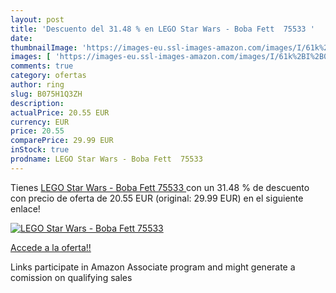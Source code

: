 ```yaml
---
layout: post
title: 'Descuento del 31.48 % en LEGO Star Wars - Boba Fett  75533 '
date: 
thumbnailImage: 'https://images-eu.ssl-images-amazon.com/images/I/61k%2BI%2B0Bm2L._SL200_.jpg'
images: [ 'https://images-eu.ssl-images-amazon.com/images/I/61k%2BI%2B0Bm2L._SL200_.jpg' ]
comments: true
category: ofertas
author: ring
slug: B075H1Q3ZH
description:
actualPrice: 20.55 EUR
currency: EUR
price: 20.55
comparePrice: 29.99 EUR
inStock: true
prodname: LEGO Star Wars - Boba Fett  75533 
---
```


Tienes [LEGO Star Wars - Boba Fett  75533 ](https://www.amazon.es/dp/B075H1Q3ZH/?tag=tolees-21) con un 31.48 % de descuento con precio de oferta de 20.55 EUR (original: 29.99 EUR) en el siguiente enlace!

[![LEGO Star Wars - Boba Fett  75533 ](https://images-eu.ssl-images-amazon.com/images/I/61k%2BI%2B0Bm2L._SL200_.jpg)](https://www.amazon.es/dp/B075H1Q3ZH/?tag=tolees-21)

[Accede a la oferta!!](https://www.amazon.es/dp/B075H1Q3ZH/?tag=tolees-21)

Links participate in Amazon Associate program and might generate a comission on qualifying sales


